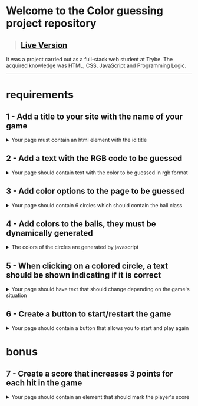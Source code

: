 # Welcome to the Color guessing project repository

> ## [Live Version](https://lucasdximenes.github.io/other/projects/project-color-guess/)

It was a project carried out as a full-stack web student at Trybe. The acquired knowledge was HTML, CSS, JavaScript and Programming Logic.

---

# requirements

## 1 - Add a title to your site with the name of your game

<details>
  <summary>Your page must contain an html element with the id title</summary><br />

**What will be verified:**

- There is an element with **id** is `title`.

</details>

## 2 - Add a text with the RGB code to be guessed

<details>
  <summary>Your page should contain text with the color to be guessed in rgb format</summary><br />

**What will be verified:**

- If the text id is rgb-color;

- If the text contains the three numbers of the RGB colors to be guessed, in the following format: `(168, 34, 1)`.

</details>

## 3 - Add color options to the page to be guessed

<details>
  <summary>Your page should contain 6 circles which should contain the ball class</summary><br />

**What will be verified:**

- If there are 6 circles as a guessing color option;

- If the width and height of the circles are the same size;

- If all circles have the ball class.

</details>

## 4 - Add colors to the balls, they must be dynamically generated

<details>
  <summary>The colors of the circles are generated by javascript</summary><br />

**What will be verified:**

- The colors of each of the 6 colored circles must be generated via JavaScript when loading the page.

</details>

## 5 - When clicking on a colored circle, a text should be shown indicating if it is correct

<details>
  <summary>Your page should have text that should change depending on the game's situation</summary><br />

**What will be verified:**

- The **id** of the element with the response text must be `answer`;

- When the game starts, the text displayed should be `"Choose a color"`;

- If the colored circle is **correct**, the text "You got it right!" must be displayed;

- If the colored circle is **incorrect**, the text "Wrong! Try again!" should be displayed.

</details>

## 6 - Create a button to start/restart the game

<details>
  <summary>Your page should contain a button that allows you to start and play again</summary><br />

**What will be verified:**

- The button must have the reset-game id;

- When clicking on the button, new colors must be generated via JavaScript and the rgb-color element must be updated;

- When clicking on the button, the answer element should return to its initial state, displaying the text "Choose a color".

</details>

# bonus

## 7 - Create a score that increases 3 points for each hit in the game

<details>
  <summary>Your page should contain an element that should mark the player's score</summary><br />

**What will be verified:**

- The element must have the **id** `score`;

- Its initial value must be 0;

- With each hit, 3 points are added to the scoreboard;

- When clicking the reset button, the score must NOT be reset.

</details>
